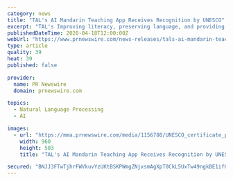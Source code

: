 ```yaml
---
category: news
title: "TAL's AI Mandarin Teaching App Receives Recognition by UNESCO"
excerpt: "TAL's Improving literacy, preserving language, and providing inclusion using AI and big data has been selects by UNESCO as one of"
publishedDateTime: 2020-04-18T12:00:00Z
webUrl: "https://www.prnewswire.com/news-releases/tals-ai-mandarin-teaching-app-receives-recognition-by-unesco-301042884.html"
type: article
quality: 39
heat: 39
published: false

provider:
  name: PR Newswire
  domain: prnewswire.com

topics:
  - Natural Language Processing
  - AI

images:
  - url: "https://mma.prnewswire.com/media/1156780/UNESCO_certificate_presented_TAL_Education_Group.jpg?p=facebook"
    width: 960
    height: 503
    title: "TAL's AI Mandarin Teaching App Receives Recognition by UNESCO"

secured: "BNJJ3FTwTjhrFWVkuvYzUKtBSKPWmgZNjxsmAgXpT0CkL5UxTw49ngkBE1ifH442Pzb8xCq3XjWup2pj7RnVm7p0tUOUtsJ5r6j0FZx9PZnQz7Uxu4Kke2NDRWTW3XdbwrtaN8upgxgIyd7SViSkdJroAB1EdMqsCfzL755wih/PrxSQb6S5d9YkStrUHMVxohePemJEZnJsKBbjDHFFsaoi65U+XAqLSm2/wpSSgnDkVEUKoJwt5ilWihKSEa5q5nrqz/w3qSX/YpRVu7EbQmzrfS/0Tt+J7Vopn6+uZcpJzs/TiE9YHCbLXVPiTUd4U2qy44/P97BZo6af/I6lM2UmzjCpde68o7eP5KgFVmeWEr7NHYRIMoyT8wRUQiqPdbLFh8YuWyP8NQuwCw7Pissbj2OnQdti+xBS66g6v7TkfWkorDoWEBlkHGb8E+kw/2vePZnFLWAJ1G69KzbR6KzlWMyN06RF1/ASX1dm+U0=;e8iU9/4GVY7tB6ccNH2Ldw=="
---
```


